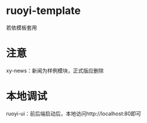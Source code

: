 # ruoyi-template
若依模板套用

# 注意
xy-news：新闻为样例模块，正式版应删除

# 本地调试
ruoyi-ui：前后端启动后，本地访问http://localhost:80即可